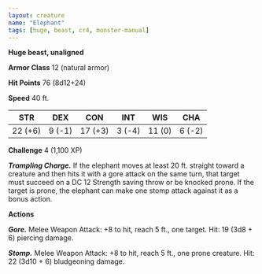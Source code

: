 ```yaml
---
layout: creature
name: "Elephant"
tags: [huge, beast, cr4, monster-manual]
---
```


**Huge beast, unaligned**

**Armor Class** 12 (natural armor)

**Hit Points** 76 (8d12+24)

**Speed** 40 ft.

|   STR   |   DEX   |   CON   |   INT   |   WIS   |   CHA   |
|:-----:|:-----:|:-----:|:-----:|:-----:|:-----:|
| 22 (+6) | 9 (-1) | 17 (+3) | 3 (-4) | 11 (0) | 6 (-2) |

**Challenge** 4 (1,100 XP)

***Trampling Charge.*** If the elephant moves at least 20 ft. straight toward a creature and then hits it with a gore attack on the same turn, that target must succeed on a DC 12 Strength saving throw or be knocked prone. If the target is prone, the elephant can make one stomp attack against it as a bonus action.

**Actions**

***Gore.*** Melee Weapon Attack: +8 to hit, reach 5 ft., one target. Hit: 19 (3d8 + 6) piercing damage.

***Stomp.*** Melee Weapon Attack: +8 to hit, reach 5 ft., one prone creature. Hit: 22 (3d10 + 6) bludgeoning damage.

